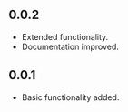 ## 0.0.2

* Extended functionality.
* Documentation improved.

## 0.0.1

* Basic functionality added.
